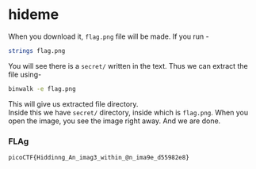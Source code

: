 # hideme
When you download it, `flag.png` file will be made. If you run -
```bash
strings flag.png
```
You will see there is a `secret/` written in the text. Thus we can extract the file using-
```bash
binwalk -e flag.png
``` 
This will give us extracted file directory.<br>
Inside this we have `secret/` directory, inside which is `flag.png`. When you open the image, you see the image right away. And we are done.

### FLAg
```
picoCTF{Hiddinng_An_imag3_within_@n_ima9e_d55982e8}
```